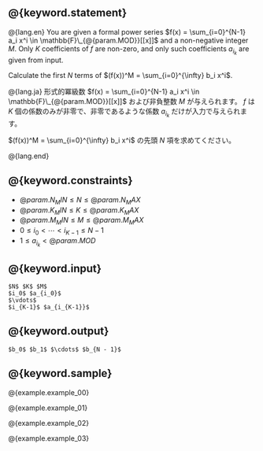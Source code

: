 ## @{keyword.statement}

@{lang.en}
You are given a formal power series $f(x) = \sum_{i=0}^{N-1} a_i x^i \in \mathbb{F}\_{@{param.MOD}}[[x]]$ and a non-negative integer $M$. 
Only $K$ coefficients of $f$ are non-zero, and only such coefficients $a_{i_k}$ are given from input. 

Calculate the first $N$ terms of $(f(x))^M = \sum_{i=0}^{\infty} b_i x^i$.

@{lang.ja}
形式的冪級数 $f(x) = \sum_{i=0}^{N-1} a_i x^i \in \mathbb{F}\_{@{param.MOD}}[[x]]$ および非負整数 $M$ が与えられます。
$f$ は $K$ 個の係数のみが非零で、非零であるような係数 $a_{i_k}$ だけが入力で与えられます。

$(f(x))^M = \sum_{i=0}^{\infty} b_i x^i$ の先頭 $N$ 項を求めてください。


@{lang.end}

## @{keyword.constraints}

- $@{param.N_MIN} \leq N \leq @{param.N_MAX}$
- $@{param.K_MIN} \leq K \leq @{param.K_MAX}$
- $@{param.M_MIN} \leq M \leq @{param.M_MAX}$
- $0 \leq i_0 < \cdots < i_{K-1} \leq N - 1$
- $1 \leq a_{i_k} < @{param.MOD}$

## @{keyword.input}

```
$N$ $K$ $M$
$i_0$ $a_{i_0}$
$\vdots$
$i_{K-1}$ $a_{i_{K-1}}$
```

## @{keyword.output}

```
$b_0$ $b_1$ $\cdots$ $b_{N - 1}$
```

## @{keyword.sample}

@{example.example_00}

@{example.example_01}

@{example.example_02}

@{example.example_03}
